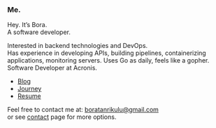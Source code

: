 ### Me.

Hey. It’s Bora.  
A software developer.  

Interested in backend technologies and DevOps.  
Has experience in developing APIs, building pipelines, containerizing  
applications, monitoring servers. Uses Go as daily, feels like a gopher.  
Software Developer at Acronis.

- [Blog](https://bora.sh/blog)
- [Journey](https://bora.sh/journey)
- [Resume](https://bora.sh/resume.pdf)

Feel free to contact me at: [boratanrikulu@gmail.com](mailto:boratanrikulu@gmail.com)  
or see [contact](https://bora.sh/contact) page for more options.
